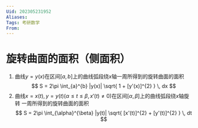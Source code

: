 ```yaml
---
Uid: 202305231952
Aliases: 
Tags: 考研数学
From: 
---
```

# 旋转曲面的面积（侧面积）

1. 曲线$y = y(x)$在区间$[a,b]$上的曲线弧段绕$x$轴一周所得到的旋转曲面的面积
$$
S = 2\pi \int_{a}^{b} |y(x)| \sqrt{ 1 + [y'(x)]^{2} } \, dx 
$$
2. 曲线$x = x(t), y = y(t)(\alpha\leq t\leq\beta,x'(t) \neq 0)$在区间$[\alpha,\beta]$上的曲线弧段绕$x$轴旋转
一周所得到的旋转曲面的面积
$$
S = 2\pi \int_{\alpha}^{\beta} |y(t)| \sqrt{ [x'(t)]^{2} + [y'(t)]^{2} } \, dt
$$


